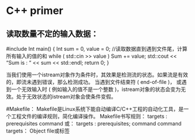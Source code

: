 # C++ primer
## 读取数量不定的输入数据：
  #include<iostream>
  Int main()
  {
    Int sum = 0, value = 0;
    //读取数据直到遇到文件尾，计算所有输入的值的和
    while ( std::cin >> value )
      Sum += value;
    std::cout << “Sum is : “ << sum << std::endl;
    return 0;
  }

当我们使用一个istream对象作为条件时，其效果是检测流的状态。如果流是有效的，即流未遇到错误，那么检测成功。
当遇到文件结束符 ( end-of-file )， 或遇到一个无效输入时 ( 例如输入的值不是一个整数 )，istream对象的状态会变为无效。处于无效状态的istream对象会使条件变假。

#Makefile：
Makefile是Linux系统下能自动编译C/C++工程的自动化工具，是一个工程文件的编译规则，简化编译操作。
Makefile书写规则：
  targets : prerequisites
    command
或：
  targets : prerequisites; command
    command
 targets：	Object file或标签
